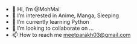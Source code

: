 - 👋 Hi, I’m @MohMai
- 👀 I’m interested in Anime, Manga, Sleeping
- 🌱 I’m currently learning Python
- 💞️ I’m looking to collaborate on ...
- 📫 How to reach me meetparakh03@gmail.com

<!---
MohMai/MohMai is a ✨ special ✨ repository because its `README.md` (this file) appears on your GitHub profile.
You can click the Preview link to take a look at your changes.
--->
